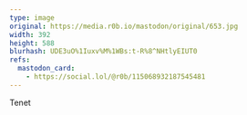 ```yaml
---
type: image
original: https://media.r0b.io/mastodon/original/653.jpg
width: 392
height: 588
blurhash: UDE3uO%1Iuxv%M%1WBs:t-R%8^NHtlyEIUT0
refs:
  mastodon_card:
    - https://social.lol/@r0b/115068932187545481
---
```


Tenet
